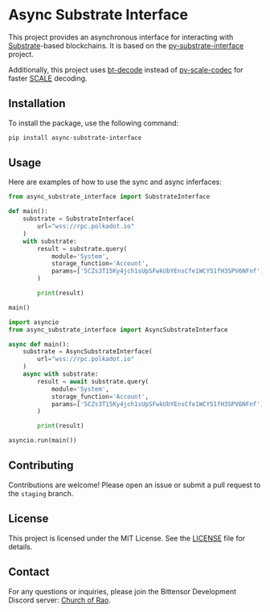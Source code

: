 # Async Substrate Interface
This project provides an asynchronous interface for interacting with [Substrate](https://substrate.io/)-based blockchains. It is based on the [py-substrate-interface](https://github.com/polkascan/py-substrate-interface) project.

Additionally, this project uses [bt-decode](https://github.com/opentensor/bt-decode) instead of [py-scale-codec](https://github.com/polkascan/py-scale-codec) for faster [SCALE](https://docs.substrate.io/reference/scale-codec/) decoding.

## Installation

To install the package, use the following command:

```bash
pip install async-substrate-interface
```

## Usage

Here are examples of how to use the sync and async inferfaces:

```python
from async_substrate_interface import SubstrateInterface

def main():
    substrate = SubstrateInterface(
        url="wss://rpc.polkadot.io"
    )
    with substrate:
        result = substrate.query(
            module='System',
            storage_function='Account',
            params=['5CZs3T15Ky4jch1sUpSFwkUbYEnsCfe1WCY51fH3SPV6NFnf']
        )

        print(result)

main()
```

```python
import asyncio
from async_substrate_interface import AsyncSubstrateInterface

async def main():
    substrate = AsyncSubstrateInterface(
        url="wss://rpc.polkadot.io"
    )
    async with substrate:
        result = await substrate.query(
            module='System',
            storage_function='Account',
            params=['5CZs3T15Ky4jch1sUpSFwkUbYEnsCfe1WCY51fH3SPV6NFnf']
        )

        print(result)

asyncio.run(main())
```

## Contributing

Contributions are welcome! Please open an issue or submit a pull request to the `staging` branch.

## License

This project is licensed under the MIT License. See the [LICENSE](LICENSE) file for details.

## Contact

For any questions or inquiries, please join the Bittensor Development Discord server: [Church of Rao](https://discord.gg/XC7ucQmq2Q).
